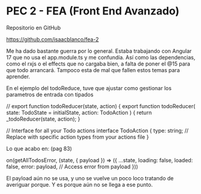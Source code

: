 # PEC 2 - FEA (Front End Avanzado)

Repositorio en GitHub

https://github.com/isaacblanco/fea-2

Me ha dado bastante guerra por lo general.
Estaba trabajando con Angular 17 que no usa el app.module.ts y me confundía.
Así como las dependencias, como el rxjs o el effects que no cargaba bien, a falta de poner el @15 para que todo arrancará. Tampoco esta de mal que fallen estos temas para aprender.

En el ejemplo del todoReduce, tuve que ajustar como gestionar los parametros de entrada con tipados

// export function todoReducer(state, action) {
export function todoReducer(
state: TodoState = initialState,
action: TodoAction
) {
return \_todoReducer(state, action);
}

// Interface for all your Todo actions
interface TodoAction {
type: string; // Replace with specific action types from your actions file
}

Lo que acabo en: (pag 83)

on(getAllTodosError, (state, { payload }) => ({
...state,
loading: false,
loaded: false,
error: payload, // Access error from payload
}))

El payload aún no se usa, y uno se vuelve un poco loco tratando de averiguar porque.
Y es porque aún no se llega a ese punto.
